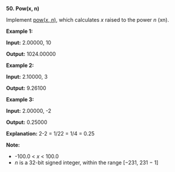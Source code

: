 **50. Pow(x, n)**


Implement [pow(_x_, _n_)](http://www.cplusplus.com/reference/valarray/pow/), which calculates _x_ raised to the power _n_ (xn).

**Example 1:**

**Input:** 2.00000, 10

**Output:** 1024.00000

**Example 2:**

**Input:** 2.10000, 3

**Output:** 9.26100

**Example 3:**

**Input:** 2.00000, -2

**Output:** 0.25000

**Explanation:** 2-2 = 1/22 = 1/4 = 0.25

**Note:**

- -100.0 &lt; _x_ &lt; 100.0
- _n_ is a 32-bit signed integer, within the range [−231, 231 − 1]

